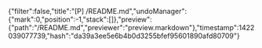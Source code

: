 {"filter":false,"title":"[P] /README.md","undoManager":{"mark":0,"position":-1,"stack":[]},"preview":{"path":"/README.md","previewer":"preview.markdown"},"timestamp":1422039077739,"hash":"da39a3ee5e6b4b0d3255bfef95601890afd80709"}